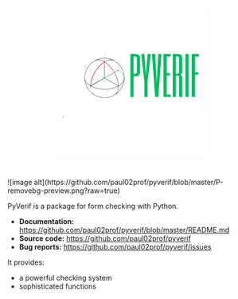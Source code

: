 <h1 align="center">
<img src="https://github.com/paul02prof/pyverif/blob/master/P-removebg-preview.png" width="300">
</h1><br>
![image alt](https://github.com/paul02prof/pyverif/blob/master/P-removebg-preview.png?raw=true)




PyVerif is a  package for form checking with Python.


- **Documentation:** https://github.com/paul02prof/pyverif/blob/master/README.md
- **Source code:** https://github.com/paul02prof/pyverif
- **Bug reports:** https://github.com/paul02prof/pyverif/issues

It provides:

- a powerful checking system
- sophisticated  functions
